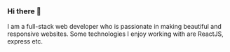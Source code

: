### Hi there 👋

I am a full-stack web developer who is passionate in making beautiful and responsive websites. Some technologies I enjoy working with are ReactJS, express etc.
